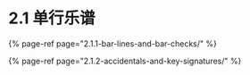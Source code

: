 # 2.1 单行乐谱

{% page-ref page="2.1.1-bar-lines-and-bar-checks/" %}

{% page-ref page="2.1.2-accidentals-and-key-signatures/" %}



